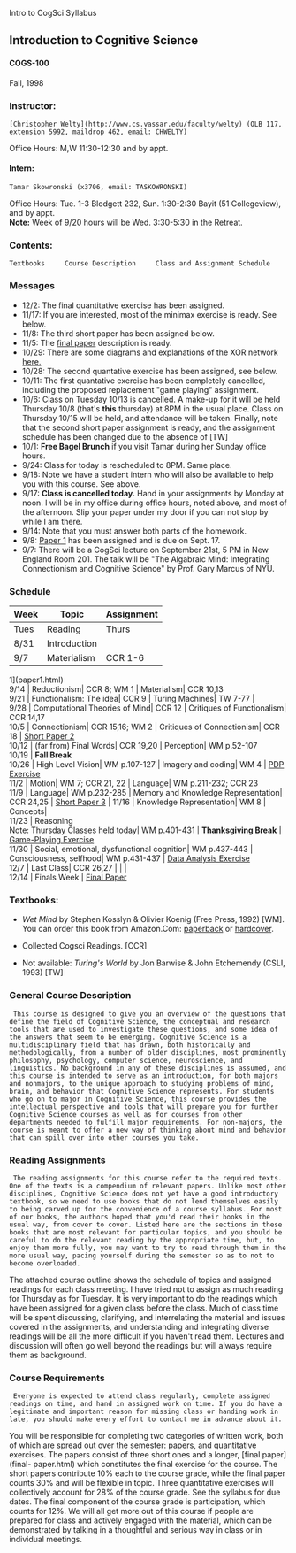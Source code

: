 Intro to CogSci Syllabus

## Introduction to Cognitive Science

#### COGS-100  
Fall, 1998

### Instructor:

    [Christopher Welty](http://www.cs.vassar.edu/faculty/welty) (OLB 117, extension 5992, maildrop 462, email: CHWELTY)  
Office Hours: M,W 11:30-12:30 and by appt.

#### Intern:

    Tamar Skowronski (x3706, email: TASKOWRONSKI)  
Office Hours: Tue. 1-3 Blodgett 232, Sun. 1:30-2:30 Bayit (51 Collegeview),
and by appt.  
**Note:** Week of 9/20 hours will be Wed. 3:30-5:30 in the Retreat.

### Contents:

    Textbooks     Course Description     Class and Assignment Schedule

### Messages

  * 12/2: The final quantitative exercise has been assigned. 
  * 11/17: If you are interested, most of the minimax exercise is ready. See below. 
  * 11/8: The third short paper has been assigned below. 
  * 11/5: The [final paper](final-paper.html) description is ready. 
  * 10/29: There are some diagrams and explanations of the XOR network [here.](xor.html)
  * 10/28: The second quantative exercise has been assigned, see below. 
  * 10/11: The first quantative exercise has been completely cancelled, including the proposed replacement "game playing" assignment. 
  * 10/6: Class on Tuesday 10/13 is cancelled. A make-up for it will be held Thursday 10/8 (that's **this** thursday) at 8PM in the usual place. Class on Thursday 10/15 will be held, and attendance will be taken. Finally, note that the second short paper assignment is ready, and the assignment schedule has been changed due to the absence of [TW] 
  * 10/1: **Free Bagel Brunch** if you visit Tamar during her Sunday office hours. 
  * 9/24: Class for today is rescheduled to 8PM. Same place. 
  * 9/18: Note we have a student intern who will also be available to help you with this course. See above. 
  * 9/17: **Class is cancelled today.** Hand in your assignments by Monday at noon. I will be in my office during office hours, noted above, and most of the afternoon. Slip your paper under my door if you can not stop by while I am there. 
  * 9/14: Note that you must answer both parts of the homework. 
  * 9/8: [Paper 1](paper1.html) has been assigned and is due on Sept. 17. 
  * 9/7: There will be a CogSci lecture on September 21st, 5 PM in New England Room 201. The talk will be "The Algabraic Mind: Integrating Connectionism and Cognitive Science" by Prof. Gary Marcus of NYU. 

### Schedule

Week | Topic | Assignment  
---|---|---  
Tues| Reading | Thurs| Reading  
8/31 | Introduction|  | The Mind-Body Problem|  |  
9/7 | Materialism| CCR 1-6 | Eliminitivism| CCR 7 | [Short Paper
1](paper1.html)  
9/14 | Reductionism| CCR 8; WM 1 | Materialism| CCR 10,13  
9/21 | Functionalism: The idea| CCR 9 | Turing Machines| TW 7-77 |  
9/28 | Computational Theories of Mind| CCR 12 | Critiques of Functionalism|
CCR 14,17  
10/5 | Connectionism| CCR 15,16; WM 2 | Critiques of Connectionism| CCR 18 |
[Short Paper 2](paper2.html)  
10/12 | (far from) Final Words| CCR 19,20 | Perception| WM p.52-107  
10/19 | **Fall Break**  
10/26 | High Level Vision| WM p.107-127 | Imagery and coding| WM 4 | [PDP
Exercise](pdp.html)  
11/2 | Motion| WM 7; CCR 21, 22 | Language| WM p.211-232; CCR 23  
11/9 | Language| WM p.232-285 | Memory and Knowledge Representation| CCR 24,25
| [Short Paper 3](paper3.html) | 11/16 | Knowledge Representation| WM 8 |
Concepts|  
11/23 | Reasoning  
Note: Thursday Classes held today| WM p.401-431 | **Thanksgiving Break** |
[Game-Playing Exercise](minimax.html)  
11/30 | Social, emotional, dysfunctional cognition| WM p.437-443 |
Consciousness, selfhood| WM p.431-437 | [Data Analysis Exercise](data.html)  
12/7 | Last Class| CCR 26,27 | |  |  
12/14 | Finals Week | [Final Paper](final-paper.html)  
  
### Textbooks:

    

* _Wet Mind_ by Stephen Kosslyn  & Olivier Koenig (Free Press, 1992) [WM]. You can order this book from Amazon.Com: [paperback](http://www.amazon.com/exec/obidos/ASIN/0028740858/professorchriswe) or [hardcover](http://www.amazon.com/exec/obidos/ASIN/002917595X/professorchriswe). 

* Collected Cogsci Readings. [CCR] 

* Not available: _Turing's World_ by Jon Barwise  & John Etchemendy (CSLI, 1993) [TW] 

### General Course Description

     This course is designed to give you an overview of the questions that define the field of Cognitive Science, the conceptual and research tools that are used to investigate these questions, and some idea of the answers that seem to be emerging. Cognitive Science is a multidisciplinary field that has drawn, both historically and methodologically, from a number of older disciplines, most prominently philosophy, psychology, computer science, neuroscience, and linguistics. No background in any of these disciplines is assumed, and this course is intended to serve as an introduction, for both majors and nonmajors, to the unique approach to studying problems of mind, brain, and behavior that Cognitive Science represents. For students who go on to major in Cognitive Science, this course provides the intellectual perspective and tools that will prepare you for further Cognitive Science courses as well as for courses from other departments needed to fulfill major requirements. For non-majors, the course is meant to offer a new way of thinking about mind and behavior that can spill over into other courses you take. 

### Reading Assignments

     The reading assignments for this course refer to the required texts. One of the texts is a compendium of relevant papers. Unlike most other disciplines, Cognitive Science does not yet have a good introductory textbook, so we need to use books that do not lend themselves easily to being carved up for the convenience of a course syllabus. For most of our books, the authors hoped that you'd read their books in the usual way, from cover to cover. Listed here are the sections in these books that are most relevant for particular topics, and you should be careful to do the relevant reading by the appropriate time, but, to enjoy them more fully, you may want to try to read through them in the more usual way, pacing yourself during the semester so as to not to become overloaded. 

The attached course outline shows the schedule of topics and assigned readings
for each class meeting. I have tried not to assign as much reading for
Thursday as for Tuesday. It is very important to do the readings which have
been assigned for a given class before the class. Much of class time will be
spent discussing, clarifying, and interrelating the material and issues
covered in the assignments, and understanding and integrating diverse readings
will be all the more difficult if you haven't read them. Lectures and
discussion will often go well beyond the readings but will always require them
as background.

### Course Requirements

     Everyone is expected to attend class regularly, complete assigned readings on time, and hand in assigned work on time. If you do have a legitimate and important reason for missing class or handing work in late, you should make every effort to contact me in advance about it. 

You will be responsible for completing two categories of written work, both of
which are spread out over the semester: papers, and quantitative exercises.
The papers consist of three short ones and a longer, [final paper](final-
paper.html) which constitutes the final exercise for the course. The short
papers contribute 10% each to the course grade, while the final paper counts
30% and will be flexible in topic. Three quantitative exercises will
collectively account for 28% of the course grade. See the syllabus for due
dates. The final component of the course grade is participation, which counts
for 12%. We will all get more out of this course if people are prepared for
class and actively engaged with the material, which can be demonstrated by
talking in a thoughtful and serious way in class or in individual meetings.

